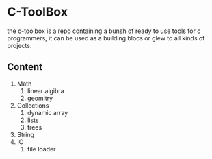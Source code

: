 # C-ToolBox
the c-toolbox is a repo containing a bunsh of ready to use tools for c programmers, it can be used as a building blocs or glew to all kinds of projects.

## Content

1. Math
    1. linear algibra
    1. geomitry
1. Collections
    1. dynamic array
    1. lists
    1. trees
1. String
1. IO
    1. file loader
    